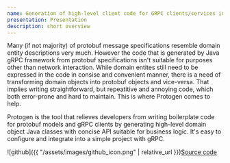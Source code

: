 ```yaml
---
name: Generation of high-level client code for GRPC clients/services in Java
presentation: Presentation
description: short overview
---
```

Many (if not majority) of protobuf message specifications resemble domain entity descriptions very much. However the code that is generated by Java gRPC framework from protobuf specifications isn't suitable for purposes other than network interaction. While domain entites still need to be expressed in the code in consise and convenient manner, there is a need of transforming domain objects into protobuf objects and vice-versa. That implies writing straightforward, but repeatitive and annoying code, which both error-prone and hard to maintain. This is where Protogen comes to help.

Protogen is the tool that relieves developers from writing boilerplate code for protobuf models and gRPC clients by generating high-level domain object Java classes with concise API suitable for business logic. It's easy to configure and integrate into a simple project with gRPC.


![github]({{ "/assets/images/github_icon.png" | relative_url }})[Source code](https://github.com/SuduIDE/sudu/tree/master/protogen)